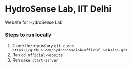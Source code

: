 # HydroSense Lab, IIT Delhi

Website for HydroSense Lab

### Steps to run locally
1. Clone the repository `git clone https://github.com/hydrosenselab/official-website.git`
2. Run `cd official-website`
3. Run `make start-server`